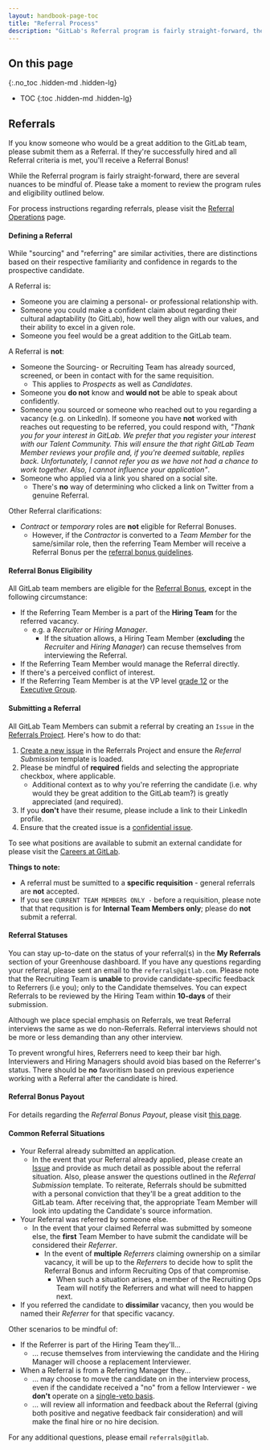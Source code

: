 ```yaml
---
layout: handbook-page-toc
title: "Referral Process"
description: "GitLab's Referral program is fairly straight-forward, there are several nuances to be mindful of. This is a review the program rules and eligibility."
---
```


## On this page
{:.no_toc .hidden-md .hidden-lg}

- TOC
{:toc .hidden-md .hidden-lg}

## Referrals

If you know someone who would be a great addition to the GitLab team, please submit them as a Referral. If they're successfully hired and all Referral criteria is met, you'll receive a Referral Bonus!

While the Referral program is fairly straight-forward, there are several nuances to be mindful of. Please take a moment to review the program rules and eligibility outlined below.

For process instructions regarding referrals, please visit the [Referral Operations](/handbook/hiring/referral-operations/) page.

#### Defining a Referral

While "sourcing" and "referring" are similar activities, there are distinctions based on their respective familiarity and confidence in regards to the prospective candidate.

A Referral is:

* Someone you are claiming a personal- or professional relationship with.
* Someone you could make a confident claim about regarding their cultural adaptability (to GitLab), how well they align with our values, and their ability to excel in a given role.
* Someone you feel would be a great addition to the GitLab team.

A Referral is **not**:

* Someone the Sourcing- or Recruiting Team has already sourced, screened, or been in contact with for the same requisition.
    * This applies to *Prospects* as well as *Candidates*.
* Someone you **do not** know and **would not** be able to speak about confidently.
* Someone you sourced or someone who reached out to you regarding a vacancy (e.g. on LinkedIn). If someone you have **not** worked with reaches out requesting to be referred, you could respond with, *"Thank you for your interest in GitLab. We prefer that you register your interest with our Talent Community. This will ensure the that right GitLab Team Member reviews your profile and, if you're deemed suitable, replies back. Unfortunately, I cannot refer you as we have not had a chance to work together. Also, I cannot influence your application"*.
* Someone who applied via a link you shared on a social site.
    * There's **no** way of determining who clicked a link on Twitter from a genuine Referral.

Other Referral clarifications:

* *Contract* or *temporary* roles are **not** eligible for Referral Bonuses.
    * However, if the *Contractor* is converted to a *Team Member* for the same/similar role, then the referring Team Member will receive a Referral Bonus per the [referral bonus guidelines](https://about.gitlab.com/handbook/incentives/#referral-bonuses).

#### Referral Bonus Eligibility

All GitLab team members are eligible for the [Referral Bonus](/handbook/incentives/#referral-bonuses), except in the following circumstance:

* If the Referring Team Member is a part of the **Hiring Team** for the referred vacancy.
    * e.g. a *Recruiter* or *Hiring Manager*.
        * If the situation allows, a Hiring Team Member (**excluding** the *Recruiter* and *Hiring Manager*) can recuse themselves from interviewing the Referral.
* If the Referring Team Member would manage the Referral directly.
* If there's a perceived conflict of interest.
* If the Referring Team Member is at the VP level [grade 12](/handbook/total-rewards/compensation/compensation-calculator/#gitlab-job-grades) or the [Executive Group](https://about.gitlab.com/company/team/structure/#executives).

#### Submitting a Referral

All GitLab Team Members can submit a referral by creating an `Issue` in the [Referrals Project](https://gitlab.com/gl-recruiting/referrals/-/issues/new?issuable_template=Referral%20Submission). Here's how to do that:

1. [Create a new issue](https://gitlab.com/gl-recruiting/referrals/-/issues/new?issuable_template=Referral%20Submission) in the Referrals Project and ensure the *Referral Submission* template is loaded.
1. Please be mindful of **required** fields and selecting the appropriate checkbox, where applicable.
    * Additional context as to why you're referring the candidate (i.e. why would they be great addition to the GitLab team?) is greatly appreciated (and required).
1. If you **don't** have their resume, please include a link to their LinkedIn profile.
1. Ensure that the created issue is a [confidential issue](https://docs.gitlab.com/ee/user/project/issues/confidential_issues.html).

To see what positions are available to submit an external candidate for please visit the [Careers at GitLab](https://about.gitlab.com/jobs/careers/).

**Things to note:**

*  A referral must be sumitted to a **specific requisition** - general referrals are **not** accepted.
*  If you see `CURRENT TEAM MEMBERS ONLY -` before a requisition, please note that that requsition is for **Internal Team Members only**; please do **not** submit a referral.

#### Referral Statuses

You can stay up-to-date on the status of your referral(s) in the **My Referrals** section of your Greenhouse dashboard. If you have any questions regarding your referral, please sent an email to the `referrals@gitlab.com`. Please note that the Recruiting Team is **unable** to provide candidate-specific feedback to Referrers (i.e you); only to the Candidate themselves. You can expect Referrals to be reviewed by the Hiring Team within **10-days** of their submission.

Although we place special emphasis on Referrals, we treat Referral interviews the same as we do non-Referrals. Referral interviews should not be more or less demanding than any other interview.

To prevent wrongful hires, Referrers need to keep their bar high. Interviewers and Hiring Managers should avoid bias based on the Referrer's status. There should be **no** favoritism based on previous experience working with a Referral after the candidate is hired.

#### Referral Bonus Payout

For details regarding the *Referral Bonus Payout*, please visit [this page](/handbook/incentives/#referral-bonuses).

#### Common Referral Situations

* Your Referral already submitted an application.
    * In the event that your Referral already applied, please create an [Issue](https://gitlab.com/gl-recruiting/referrals/-/issues/new?issuable_template=Referral%20Submission) and provide as much detail as possible about the referral situation. Also, please answer the questions outlined in the *Referral Submission* template. To reiterate, Referrals should be submitted with a personal conviction that they'll be a great addition to the GitLab team. After receiving that, the appropriate Team Member will look into updating the Candidate's source information.
* Your Referral was referred by someone else.
    * In the event that your claimed Referral was submitted by someone else, the **first** Team Member to have submit the candidate will be considered their *Referrer*.
        * In the event of **multiple** *Referrers* claiming ownership on a similar vacancy, it will be up to the *Referrers* to decide how to split the Referral Bonus and inform Recruiting Ops of that compromise.
            * When such a situation arises, a member of the Recruiting Ops Team will notify the Referrers and what will need to happen next.
* If you referred the candidate to **dissimilar** vacancy, then you would be named their *Referrer* for that specific vacancy.

Other scenarios to be mindful of:

* If the Referrer is part of the Hiring Team they'll...
    * ... recuse themselves from interviewing the candidate and the Hiring Manager will choose a replacement Interviewer.
* When a Referral is from a Referring Manager they...
    * ... may choose to move the candidate on in the interview process, even if the candidate received a "no" from a fellow Interviewer - we **don't** operate on a [single-veto basis](#single-vetos).
    * ... will review all information and feedback about the Referral (giving both positive and negative feedback fair consideration) and will make the final hire or no hire decision.

For any additional questions, please email `referrals@gitlab`.
